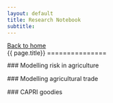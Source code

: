 ```yaml
---
layout: default
title: Research Notebook
subtitle: 
---
```



<div class="sixteen columns">
 <a href="http://trialsolution.github.com">Back to home</a> 
</div>


<div class="sixteen columns">
{{ page.title}}
===============

<hr />
</div>


<div class="one-third column">
### Modelling risk in agriculture

<p></p>
</div>

<div class="one-third column">
### Modelling agricultural trade
<p></p>
</div>

<div class="one-third column">
### CAPRI goodies
<p></p>
</div>